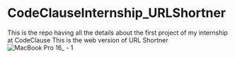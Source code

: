 # CodeClauseInternship_URLShortner
This is the repo having all the details about the first project of my internship at CodeClause
This is the web version of URL Shortner
![MacBook Pro 16_ - 1](https://github.com/priyanshuv-raw/CodeClauseInternship_URLShortner/assets/102889190/0fab6fbb-69c3-479e-a038-d9bca2b00178)
